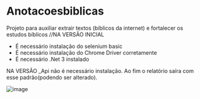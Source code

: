 # Anotacoesbiblicas
Projeto para auxiliar extrair textos (bíblicos da internet) e fortalecer os estudos bíblicos
//NA VERSÃO INICIAL
* É necessário instalação do selenium basic
* É necessário instalação do Chrome Driver corretamente
* É necessário .Net 3 instalado

NA VERSÃO _Api não é necessário instalação.
Ao fim o relatório saíra com esse padrão(podendo ser alterado).


![image](https://github.com/sabinosabino/Anotacoesbiblicas/assets/81182467/55d27879-dfd8-44a7-9ec0-e155d49e3a43)



